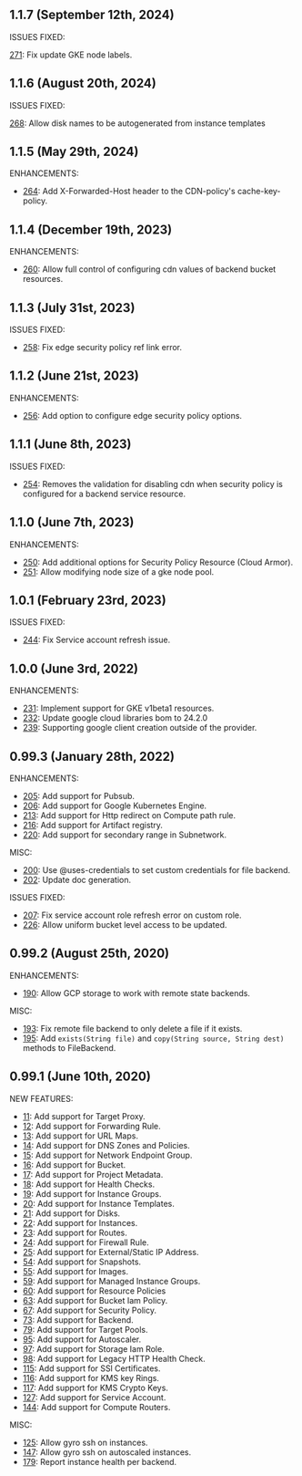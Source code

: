 ## 1.1.7 (September 12th, 2024)

ISSUES FIXED:

[271](https://github.com/perfectsense/gyro-google-provider/issues/271): Fix update GKE node labels.

## 1.1.6 (August 20th, 2024)

ISSUES FIXED:

[268](https://github.com/perfectsense/gyro-google-provider/pull/268): Allow disk names to be autogenerated from instance templates

## 1.1.5 (May 29th, 2024)

ENHANCEMENTS:

* [264](https://github.com/perfectsense/gyro-google-provider/issues/264): Add X-Forwarded-Host header to the CDN-policy's cache-key-policy.

## 1.1.4 (December 19th, 2023)

ENHANCEMENTS:

* [260](https://github.com/perfectsense/gyro-google-provider/issues/260): Allow full control of configuring cdn values of backend bucket resources.

## 1.1.3 (July 31st, 2023)

ISSUES FIXED:

* [258](https://github.com/perfectsense/gyro-google-provider/pull/258): Fix edge security policy ref link error.

## 1.1.2 (June 21st, 2023)

ENHANCEMENTS:

* [256](https://github.com/perfectsense/gyro-google-provider/pull/256): Add option to configure edge security policy options.

## 1.1.1 (June 8th, 2023)

ISSUES FIXED:

* [254](https://github.com/perfectsense/gyro-google-provider/pull/254): Removes the validation for disabling cdn when security policy is configured for a backend service resource.

## 1.1.0 (June 7th, 2023)

ENHANCEMENTS:

* [250](https://github.com/perfectsense/gyro-google-provider/pull/250): Add additional options for Security Policy Resource (Cloud Armor).
* [251](https://github.com/perfectsense/gyro-google-provider/pull/250): Allow modifying node size of a gke node pool.

## 1.0.1 (February 23rd, 2023)

ISSUES FIXED:

* [244](https://github.com/perfectsense/gyro-google-provider/pull/244): Fix Service account refresh issue.

## 1.0.0 (June 3rd, 2022)

ENHANCEMENTS:

* [231](https://github.com/perfectsense/gyro-google-provider/pull/231): Implement support for GKE v1beta1 resources.
* [232](https://github.com/perfectsense/gyro-google-provider/pull/232): Update google cloud libraries bom to 24.2.0
* [239](https://github.com/perfectsense/gyro-google-provider/pull/239): Supporting google client creation outside of the provider.

## 0.99.3 (January 28th, 2022)

ENHANCEMENTS:

* [205](https://github.com/perfectsense/gyro-google-provider/issues/205): Add support for Pubsub.
* [206](https://github.com/perfectsense/gyro-google-provider/issues/206): Add support for Google Kubernetes Engine.
* [213](https://github.com/perfectsense/gyro-google-provider/issues/213): Add support for Http redirect on Compute path rule.
* [216](https://github.com/perfectsense/gyro-google-provider/issues/216): Add support for Artifact registry.
* [220](https://github.com/perfectsense/gyro-google-provider/pull/220): Add support for secondary range in Subnetwork.

MISC:

* [200](https://github.com/perfectsense/gyro-google-provider/issues/200): Use @uses-credentials to set custom credentials for file backend.
* [202](https://github.com/perfectsense/gyro-google-provider/issues/202): Update doc generation.

ISSUES FIXED:

* [207](https://github.com/perfectsense/gyro-google-provider/issues/207): Fix service account role refresh error on custom role.
* [226](https://github.com/perfectsense/gyro-google-provider/pull/226): Allow uniform bucket level access to be updated.

## 0.99.2 (August 25th, 2020)

ENHANCEMENTS:

* [190](https://github.com/perfectsense/gyro-google-provider/issues/190): Allow GCP storage to work with remote state backends.

MISC:

* [193](https://github.com/perfectsense/gyro-google-provider/issues/193): Fix remote file backend to only delete a file if it exists.
* [195](https://github.com/perfectsense/gyro-google-provider/issues/195): Add `exists(String file)` and `copy(String source, String dest)` methods to FileBackend.

## 0.99.1 (June 10th, 2020)

NEW FEATURES:

* [11](https://github.com/perfectsense/gyro-google-provider/issues/11): Add support for Target Proxy.
* [12](https://github.com/perfectsense/gyro-google-provider/issues/12): Add support for Forwarding Rule.
* [13](https://github.com/perfectsense/gyro-google-provider/issues/13): Add support for URL Maps.
* [14](https://github.com/perfectsense/gyro-google-provider/issues/14): Add support for DNS Zones and Policies.
* [15](https://github.com/perfectsense/gyro-google-provider/issues/15): Add support for Network Endpoint Group.
* [16](https://github.com/perfectsense/gyro-google-provider/issues/16): Add support for Bucket.
* [17](https://github.com/perfectsense/gyro-google-provider/issues/17): Add support for Project Metadata.
* [18](https://github.com/perfectsense/gyro-google-provider/issues/18): Add support for Health Checks.
* [19](https://github.com/perfectsense/gyro-google-provider/issues/19): Add support for Instance Groups.
* [20](https://github.com/perfectsense/gyro-google-provider/issues/20): Add support for Instance Templates.
* [21](https://github.com/perfectsense/gyro-google-provider/issues/21): Add support for Disks.
* [22](https://github.com/perfectsense/gyro-google-provider/issues/22): Add support for Instances.
* [23](https://github.com/perfectsense/gyro-google-provider/issues/23): Add support for Routes.
* [24](https://github.com/perfectsense/gyro-google-provider/issues/24): Add support for Firewall Rule.
* [25](https://github.com/perfectsense/gyro-google-provider/issues/25): Add support for External/Static IP Address.
* [54](https://github.com/perfectsense/gyro-google-provider/issues/54): Add support for Snapshots.
* [55](https://github.com/perfectsense/gyro-google-provider/issues/55): Add support for Images.
* [59](https://github.com/perfectsense/gyro-google-provider/issues/59): Add support for Managed Instance Groups.
* [60](https://github.com/perfectsense/gyro-google-provider/issues/60): Add support for Resource Policies
* [63](https://github.com/perfectsense/gyro-google-provider/issues/63): Add support for Bucket Iam Policy.
* [67](https://github.com/perfectsense/gyro-google-provider/issues/67): Add support for Security Policy.
* [73](https://github.com/perfectsense/gyro-google-provider/issues/73): Add support for Backend.
* [79](https://github.com/perfectsense/gyro-google-provider/issues/79): Add support for Target Pools.
* [95](https://github.com/perfectsense/gyro-google-provider/issues/95): Add support for Autoscaler.
* [97](https://github.com/perfectsense/gyro-google-provider/issues/97): Add support for Storage Iam Role.
* [98](https://github.com/perfectsense/gyro-google-provider/issues/98): Add support for Legacy HTTP Health Check.
* [115](https://github.com/perfectsense/gyro-google-provider/issues/115): Add support for SSl Certificates.
* [116](https://github.com/perfectsense/gyro-google-provider/issues/116): Add support for KMS key Rings.
* [117](https://github.com/perfectsense/gyro-google-provider/issues/117): Add support for KMS Crypto Keys.
* [127](https://github.com/perfectsense/gyro-google-provider/issues/127): Add support for Service Account.
* [144](https://github.com/perfectsense/gyro-google-provider/issues/144): Add support for Compute Routers.

MISC:

* [125](https://github.com/perfectsense/gyro-google-provider/issues/125): Allow gyro ssh on instances.
* [147](https://github.com/perfectsense/gyro-google-provider/issues/147): Allow gyro ssh on autoscaled instances.
* [179](https://github.com/perfectsense/gyro-google-provider/issues/179): Report instance health per backend.
